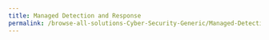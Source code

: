 ```yaml
---
title: Managed Detection and Response
permalink: /browse-all-solutions-Cyber-Security-Generic/Managed-Detection-and-Response
---
```


